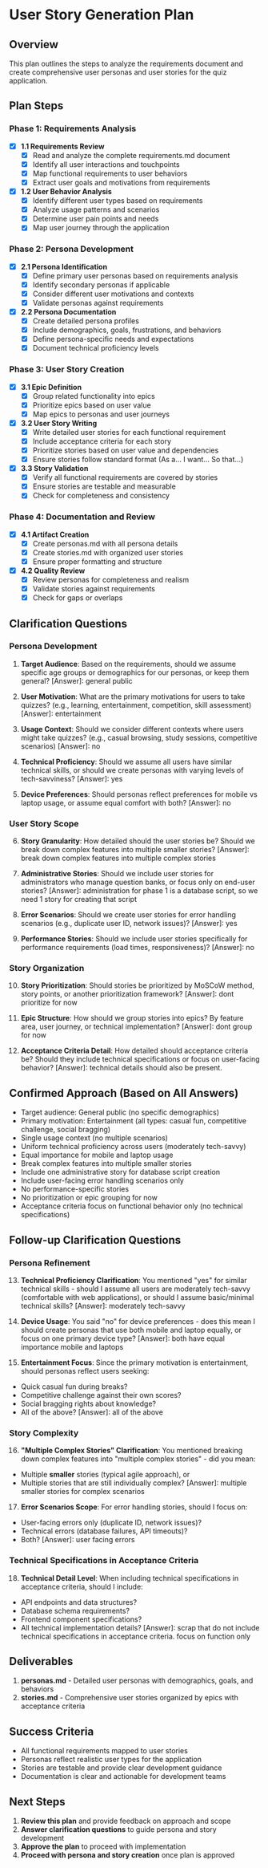 # User Story Generation Plan

## Overview
This plan outlines the steps to analyze the requirements document and create comprehensive user personas and user stories for the quiz application.

## Plan Steps

### Phase 1: Requirements Analysis
- [x] **1.1 Requirements Review**
  - [x] Read and analyze the complete requirements.md document
  - [x] Identify all user interactions and touchpoints
  - [x] Map functional requirements to user behaviors
  - [x] Extract user goals and motivations from requirements

- [x] **1.2 User Behavior Analysis**
  - [x] Identify different user types based on requirements
  - [x] Analyze usage patterns and scenarios
  - [x] Determine user pain points and needs
  - [x] Map user journey through the application

### Phase 2: Persona Development
- [x] **2.1 Persona Identification**
  - [x] Define primary user personas based on requirements analysis
  - [x] Identify secondary personas if applicable
  - [x] Consider different user motivations and contexts
  - [x] Validate personas against requirements

- [x] **2.2 Persona Documentation**
  - [x] Create detailed persona profiles
  - [x] Include demographics, goals, frustrations, and behaviors
  - [x] Define persona-specific needs and expectations
  - [x] Document technical proficiency levels

### Phase 3: User Story Creation
- [x] **3.1 Epic Definition**
  - [x] Group related functionality into epics
  - [x] Prioritize epics based on user value
  - [x] Map epics to personas and user journeys

- [x] **3.2 User Story Writing**
  - [x] Write detailed user stories for each functional requirement
  - [x] Include acceptance criteria for each story
  - [x] Prioritize stories based on user value and dependencies
  - [x] Ensure stories follow standard format (As a... I want... So that...)

- [x] **3.3 Story Validation**
  - [x] Verify all functional requirements are covered by stories
  - [x] Ensure stories are testable and measurable
  - [x] Check for completeness and consistency

### Phase 4: Documentation and Review
- [x] **4.1 Artifact Creation**
  - [x] Create personas.md with all persona details
  - [x] Create stories.md with organized user stories
  - [x] Ensure proper formatting and structure

- [x] **4.2 Quality Review**
  - [x] Review personas for completeness and realism
  - [x] Validate stories against requirements
  - [x] Check for gaps or overlaps

## Clarification Questions

### Persona Development
1. **Target Audience**: Based on the requirements, should we assume specific age groups or demographics for our personas, or keep them general?
[Answer]: general public

2. **User Motivation**: What are the primary motivations for users to take quizzes? (e.g., learning, entertainment, competition, skill assessment)
[Answer]: entertainment

3. **Usage Context**: Should we consider different contexts where users might take quizzes? (e.g., casual browsing, study sessions, competitive scenarios)
[Answer]: no

4. **Technical Proficiency**: Should we assume all users have similar technical skills, or should we create personas with varying levels of tech-savviness?
[Answer]: yes

5. **Device Preferences**: Should personas reflect preferences for mobile vs laptop usage, or assume equal comfort with both?
[Answer]: no

### User Story Scope
6. **Story Granularity**: How detailed should the user stories be? Should we break down complex features into multiple smaller stories?
[Answer]: break down complex features into multiple complex stories

7. **Administrative Stories**: Should we include user stories for administrators who manage question banks, or focus only on end-user stories?
[Answer]: administration for phase 1 is a database script, so we need 1 story for creating that script

8. **Error Scenarios**: Should we create user stories for error handling scenarios (e.g., duplicate user ID, network issues)?
[Answer]: yes

9. **Performance Stories**: Should we include user stories specifically for performance requirements (load times, responsiveness)?
[Answer]: no

### Story Organization
10. **Story Prioritization**: Should stories be prioritized by MoSCoW method, story points, or another prioritization framework?
[Answer]: dont prioritize for now

11. **Epic Structure**: How should we group stories into epics? By feature area, user journey, or technical implementation?
[Answer]: dont group for now

12. **Acceptance Criteria Detail**: How detailed should acceptance criteria be? Should they include technical specifications or focus on user-facing behavior?
[Answer]: technical details should also be present.

## Confirmed Approach (Based on All Answers)
- Target audience: General public (no specific demographics)
- Primary motivation: Entertainment (all types: casual fun, competitive challenge, social bragging)
- Single usage context (no multiple scenarios)
- Uniform technical proficiency across users (moderately tech-savvy)
- Equal importance for mobile and laptop usage
- Break complex features into multiple smaller stories
- Include one administrative story for database script creation
- Include user-facing error handling scenarios only
- No performance-specific stories
- No prioritization or epic grouping for now
- Acceptance criteria focus on functional behavior only (no technical specifications)

## Follow-up Clarification Questions

### Persona Refinement
13. **Technical Proficiency Clarification**: You mentioned "yes" for similar technical skills - should I assume all users are moderately tech-savvy (comfortable with web applications), or should I assume basic/minimal technical skills?
[Answer]: moderately tech-savvy

14. **Device Usage**: You said "no" for device preferences - does this mean I should create personas that use both mobile and laptop equally, or focus on one primary device type?
[Answer]: both have equal importance mobile and laptops

15. **Entertainment Focus**: Since the primary motivation is entertainment, should personas reflect users seeking:
   - Quick casual fun during breaks?
   - Competitive challenge against their own scores?
   - Social bragging rights about knowledge?
   - All of the above?
[Answer]: all of the above

### Story Complexity
16. **"Multiple Complex Stories" Clarification**: You mentioned breaking down complex features into "multiple complex stories" - did you mean:
   - Multiple **smaller** stories (typical agile approach), or
   - Multiple stories that are still individually complex?
[Answer]: multiple smaller stories for complex scenarios   

17. **Error Scenarios Scope**: For error handling stories, should I focus on:
   - User-facing errors only (duplicate ID, network issues)?
   - Technical errors (database failures, API timeouts)?
   - Both?
[Answer]: user facing errors   

### Technical Specifications in Acceptance Criteria
18. **Technical Detail Level**: When including technical specifications in acceptance criteria, should I include:
   - API endpoints and data structures?
   - Database schema requirements?
   - Frontend component specifications?
   - All technical implementation details?
[Answer]: scrap that do not include technical specifications in acceptance criteria. focus on function only   

## Deliverables
1. **personas.md** - Detailed user personas with demographics, goals, and behaviors
2. **stories.md** - Comprehensive user stories organized by epics with acceptance criteria

## Success Criteria
- All functional requirements mapped to user stories
- Personas reflect realistic user types for the application
- Stories are testable and provide clear development guidance
- Documentation is clear and actionable for development teams

## Next Steps
1. **Review this plan** and provide feedback on approach and scope
2. **Answer clarification questions** to guide persona and story development
3. **Approve the plan** to proceed with implementation
4. **Proceed with persona and story creation** once plan is approved
